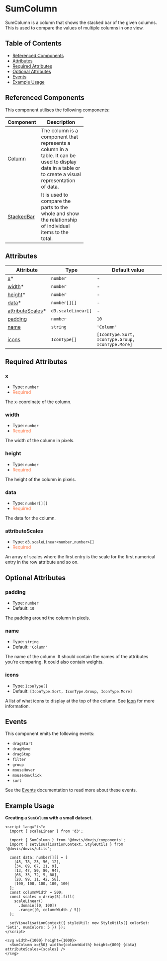 # SumColumn

SumColumn is a column that shows the stacked bar of the given columns. This is used to compare the values of multiple columns in one view.

## Table of Contents

- [Referenced Components](#referenced-components)
- [Attributes](#attributes)
- [Required Attributes](#required-attributes)
- [Optional Attributes](#optional-attributes)
- [Events](#events)
- [Example Usage](#example-usage)

## Referenced Components

This component utilises the following components:

<table style="width: 50%">
  <thead>
    <tr>
      <th style="width: 20%;">Component</th>
      <th style="width: 80%;">Description</th>
    </tr>
  </thead>
  <tbody>
    <tr>
      <td><a href="#/components/Column.md">Column</a></td>
      <td>The column is a component that represents a column in a table. It can be used to display data in a table or to create a visual representation of data.</td>
    </tr>
    <tr>
      <td><a href="#/components/StackedBar.md">StackedBar</a></td>
      <td>It is used to compare the parts to the whole and show the relationship of individual items to the total.</td>
    </tr>
  </tbody>
</table>

## Attributes

<table>
  <thead>
    <tr>
      <th>Attribute</th>
      <th>Type</th>
      <th>Default value</th>
    </tr>
  </thead>
  <tbody>
    <tr>
      <td><a href="#/columns/SumColumn?id=x">x</a>*</td>
      <td><code>number</code></td>
      <td>-</td>
    </tr>
    <tr>
      <td><a href="#/columns/SumColumn?id=width">width</a>*</td>
      <td><code>number</code></td>
      <td>-</td>
    </tr>
    <tr>
      <td><a href="#/columns/SumColumn?id=height">height</a>*</td>
      <td><code>number</code></td>
      <td>-</td>
    </tr>
    <tr>
      <td><a href="#/columns/SumColumn?id=data">data</a>*</td>
      <td><code>number[][]</code></td>
      <td>-</td>
    </tr>
    <tr>
      <td><a href="#/columns/SumColumn?id=attributescales">attributeScales</a>*</td>
      <td><code>d3.scaleLinear<number,number>[]</code></td>
      <td>-</td>
    </tr>
    <tr>
      <td><a href="#/columns/SumColumn?id=padding">padding</a></td>
      <td><code>number</code></td>
      <td><code>10</code></td>
    </tr>
    <tr>
      <td><a href="#/columns/SumColumn?id=name">name</a></td>
      <td><code>string</code></td>
      <td><code>'Column'</code></td>
    </tr>
    <tr>
      <td><a href="#/columns/SumColumn?id=icons">icons</a></td>
      <td><code>IconType[]</code></td>
      <td><code>[IconType.Sort, IconType.Group, IconType.More]</code></td>
    </tr>
  </tbody>
</table>

## Required Attributes

### x

- Type: `number`
- <span style="color: coral;">Required</span>

The x-coordinate of the column.

### width

- Type: `number`
- <span style="color: coral;">Required</span>

The width of the column in pixels.

### height

- Type: `number`
- <span style="color: coral;">Required</span>

The height of the column in pixels.

### data

- Type: `number[][]`
- <span style="color: coral;">Required</span>

The data for the column.

### attributeScales

- Type: `d3.scaleLinear<number,number>[]`
- <span style="color: coral;">Required</span>

An array of scales where the first entry is the scale for the first numerical entry in the row attribute and so on.

## Optional Attributes

### padding

- Type: `number`
- Default: `10`

The padding around the column in pixels.

### name

- Type: `string`
- Default: `'Column'`

The name of the column. It should contain the names of the attributes you're comparing. It could also contain weights.

### icons

- Type: `IconType[]`
- Default: `[IconType.Sort, IconType.Group, IconType.More]`

A list of what icons to display at the top of the column. See [Icon](../components/Icon.md) for more information.

## Events

This component emits the following events:

- `dragStart`
- `dragMove`
- `dragStop`
- `filter`
- `group`
- `mouseHover`
- `mouseRowClick`
- `sort`

See the [Events](../utils/Events.md) documentation to read more about these events.

## Example Usage

<b>Creating a `SumColumn` with a small dataset.</b>

```svelte
<script lang="ts">
  import { scaleLinear } from 'd3';

  import { SumColumn } from '@dmvis/dmvis/components';
  import { setVisualisationContext, StyleUtils } from '@dmvis/dmvis/utils';

  const data: number[][] = [
    [45, 78, 23, 56, 12],
    [34, 89, 67, 21, 9],
    [13, 47, 50, 80, 94],
    [66, 33, 72, 5, 88],
    [20, 99, 11, 42, 58],
    [100, 100, 100, 100, 100]
  ];
  const columnWidth = 500;
  const scales = Array(5).fill(
    scaleLinear()
      .domain([0, 100])
      .range([0, columnWidth / 5])
  );

  setVisualisationContext({ styleUtil: new StyleUtils({ colorSet: 'Set1', numColors: 5 }) });
</script>

<svg width={1000} height={1000}>
  <SumColumn x={50} width={columnWidth} height={800} {data} attributeScales={scales} />
</svg>
```
